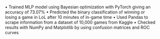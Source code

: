 • Trained MLP model using Bayesian optimization with PyTorch giving an accuracy of 73.07%
• Predicted the binary classification of winning or losing a game in LoL after 10 minutes of in-game time
• Used Pandas to scrape information from a dataset of 10,000 games from Kaggle
• Checked results with NumPy and Matplotlib by using confusion matrices and ROC curves
